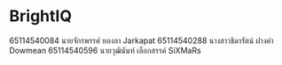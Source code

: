 # BrightIQ
65114540084 นายจักรพรรศ์ ทองลา Jarkapat
65114540288 นางสาวธิดารัตน์ ฝางคำ Dowmean
65114540596 นายวุฒินันท์ เลือกสรรค์  SiXMaRs
